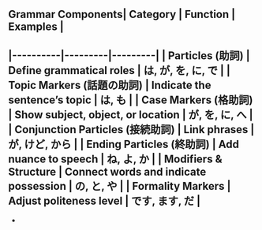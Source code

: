 ## Grammar Components| Category | Function | Examples |
|----------|---------|---------|
| **Particles (助詞)** | Define grammatical roles | は, が, を, に, で |
| **Topic Markers (話題の助詞)** | Indicate the sentence’s topic | は, も |
| **Case Markers (格助詞)** | Show subject, object, or location | が, を, に, へ |
| **Conjunction Particles (接続助詞)** | Link phrases | が, けど, から |
| **Ending Particles (終助詞)** | Add nuance to speech | ね, よ, か |
| **Modifiers & Structure** | Connect words and indicate possession | の, と, や |
| **Formality Markers** | Adjust politeness level | です, ます, だ |
-
-